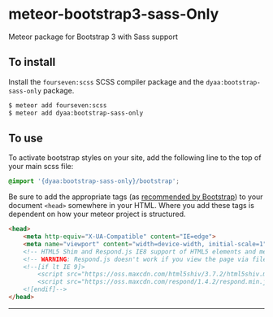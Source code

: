 meteor-bootstrap3-sass-Only
======================

Meteor package for Bootstrap 3 with Sass support

To install
----------

Install the `fourseven:scss` SCSS compiler package and the `dyaa:bootstrap-sass-only` package.

```sh
$ meteor add fourseven:scss
$ meteor add dyaa:bootstrap-sass-only
```

To use
------

To activate bootstrap styles on your site, add the following line to the top of your main scss file:

```scss
@import '{dyaa:bootstrap-sass-only}/bootstrap';
```

Be sure to add the appropriate tags (as [recommended by Bootstrap](http://getbootstrap.com/getting-started/#template)) to your document `<head>` somewhere in your HTML. Where you add these tags is dependent on how your meteor project is structured.

```html
<head>
	<meta http-equiv="X-UA-Compatible" content="IE=edge">
	<meta name="viewport" content="width=device-width, initial-scale=1">
	<!-- HTML5 Shim and Respond.js IE8 support of HTML5 elements and media queries -->
	<!-- WARNING: Respond.js doesn't work if you view the page via file:// -->
	<!--[if lt IE 9]>
		<script src="https://oss.maxcdn.com/html5shiv/3.7.2/html5shiv.min.js"></script>
		<script src="https://oss.maxcdn.com/respond/1.4.2/respond.min.js"></script>
	<![endif]-->
</head>
```

--------------------------------------------------------